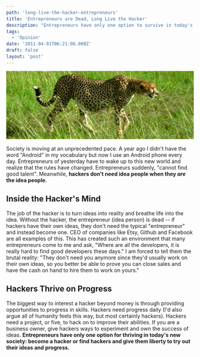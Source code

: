 ```yaml
---
path: 'long-live-the-hacker-entrepreneurs'
title: 'Entrepreneurs are Dead, Long Live the Hacker'
description: "Entrepreneurs have only one option to survive in today's society: find hackers or become one."
tags:
  - 'Opinion'
date: '2011-04-01T06:21:06.000Z'
draft: false
layout: 'post'
---
```


![Cheetah](cheetah.jpg)

Society is moving at an unprecedented pace. A year ago I didn't have the word "Android" in my vocabulary but now I use an Android phone every day. Entrepreneurs of yesterday have to wake up to this new world and realize that the rules have changed. Entrepreneurs suddenly, "cannot find good talent". Meanwhile, **hackers don't need idea people when they _are_ the idea people.**

## Inside the Hacker's Mind

The job of the hacker is to turn ideas into reality and breathe life into the idea. Without the hacker, the entrepreneur (idea person) is dead -- if hackers have their own ideas, they don't need the typical "entrepreneur" and instead become one. CEO of companies like Etsy, Github and Facebook are all examples of this. This has created such an environment that many entrepreneurs come to me and ask, "Where are all the developers, it is really hard to find good developers these days." I am forced to tell them the brutal reality: "They don't need you anymore since they'd usually work on their own ideas, so you better be able to prove you can close sales and have the cash on hand to hire them to work on yours."

## Hackers Thrive on Progress

The biggest way to interest a hacker beyond money is through providing opportunities to progress in skills. Hackers need progress daily (I'd also argue all of humanity feels this way, but most certainly hackers). Hackers need a project, or five, to hack on to improve their abilities. If you are a business owner, give hackers ways to experiment and own the success of ideas. **Entrepreneurs have only one option for thriving in today's new society: become a hacker or find hackers and give them liberty to try out their ideas and progress.**
